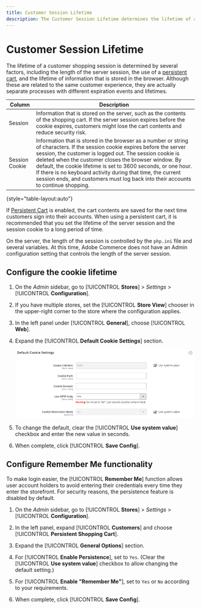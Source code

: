 ```yaml
---
title: Customer Session Lifetime
description: The Customer Session Lifetime determines the lifetime of a customer shopping session.
---
```


# Customer Session Lifetime

The lifetime of a customer shopping session is determined by several factors, including the length of the server session, the use of a [persistent cart](../stores-purchase/cart-persistent.md), and the lifetime of information that is stored in the browser. Although these are related to the same customer experience, they are actually separate processes with different expiration events and lifetimes.

|Column|Description|
| --- | --- |
| Session | Information that is stored on the server, such as the contents of the shopping cart. If the server session expires before the cookie expires, customers might lose the cart contents and reduce security risk. |
| Session Cookie | Information that is stored in the browser as a number or string of characters. If the session cookie expires before the server session, the customer is logged out. The session cookie is deleted when the customer closes the browser window. By default, the cookie lifetime is set to 3600 seconds, or one hour. If there is no keyboard activity during that time, the current session ends, and customers must log back into their accounts to continue shopping. |

{style="table-layout:auto"}

If [Persistent Cart](../stores-purchase/cart-persistent.md) is enabled, the cart contents are saved for the next time customers sign into their accounts. When using a persistent cart, it is recommended that you set the lifetime of the server session and the session cookie to a long period of time.

On the server, the length of the session is controlled by the `php.ini` file and several variables. At this time, Adobe Commerce does not have an Admin configuration setting that controls the length of the server session.

## Configure the cookie lifetime

1. On the _Admin_ sidebar, go to [!UICONTROL **Stores**] > _Settings_ > [!UICONTROL **Configuration**].

1. If you have multiple stores, set the [!UICONTROL **Store View**] chooser in the upper-right corner to the store where the configuration applies.

1. In the left panel under [!UICONTROL **General**], choose [!UICONTROL **Web**].

1. Expand the [!UICONTROL **Default Cookie Settings**] section.

   ![Default Cookie Settings](assets/web-default-cookie-settings.png)

1. To change the default, clear the [!UICONTROL **Use system value**] checkbox and enter the new value in seconds.

1. When complete, click [!UICONTROL **Save Config**].

## Configure Remember Me functionality

To make login easier, the [!UICONTROL **Remember Me**] function allows user account holders to avoid entering their credentials every time they enter the storefront. For security reasons, the persistence feature is disabled by default.

1. On the _Admin_ sidebar, go to [!UICONTROL **Stores**] > _Settings_ > [!UICONTROL **Configuration**].

1. In the left panel, expand [!UICONTROL **Customers**] and choose [!UICONTROL **Persistent Shopping Cart**].

1. Expand the [!UICONTROL **General Options**] section.

1. For [!UICONTROL **Enable Persistence**], set to `Yes`. (Clear the [!UICONTROL **Use system value**] checkbox to allow changing the default setting.)

1. For [!UICONTROL **Enable "Remember Me"**], set to `Yes` or `No` according to your requirements.

1. When complete, click [!UICONTROL **Save Config**].
